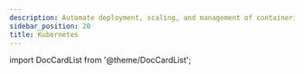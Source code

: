 ```yaml
---
description: Automate deployment, scaling, and management of containerized Kubernetes applications with the Dagster+ agent.
sidebar_position: 20
title: Kubernetes
---
```


import DocCardList from '@theme/DocCardList';

<DocCardList />
